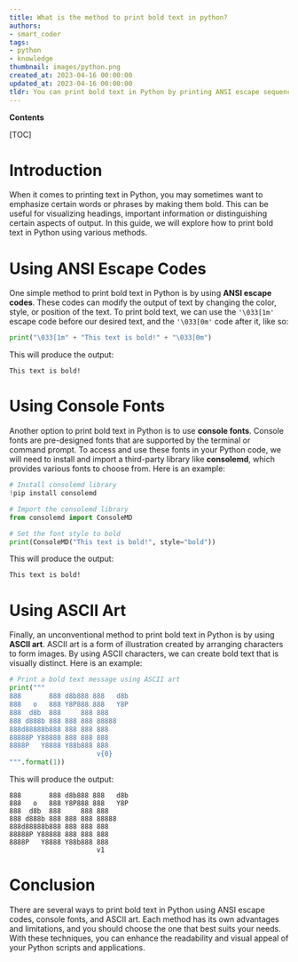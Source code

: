 ```yaml
---
title: What is the method to print bold text in python?
authors:
- smart_coder
tags:
- python
- knowledge
thumbnail: images/python.png
created_at: 2023-04-16 00:00:00
updated_at: 2023-04-16 00:00:00
tldr: You can print bold text in Python by printing ANSI escape sequences using the format `\033[1m` and `\033[0m`.
---
```


**Contents**

[TOC]

# Introduction

When it comes to printing text in Python, you may sometimes want to emphasize certain words or phrases by making them bold. This can be useful for visualizing headings, important information or distinguishing certain aspects of output. In this guide, we will explore how to print bold text in Python using various methods.

# Using ANSI Escape Codes

One simple method to print bold text in Python is by using **ANSI escape codes**. These codes can modify the output of text by changing the color, style, or position of the text. To print bold text, we can use the `'\033[1m'` escape code before our desired text, and the `'\033[0m'` code after it, like so:

```python
print("\033[1m" + "This text is bold!" + "\033[0m")
```

This will produce the output:

```
This text is bold!
```

# Using Console Fonts

Another option to print bold text in Python is to use **console fonts**. Console fonts are pre-designed fonts that are supported by the terminal or command prompt. To access and use these fonts in your Python code, we will need to install and import a third-party library like **consolemd**, which provides various fonts to choose from. Here is an example:

```python
# Install consolemd library
!pip install consolemd

# Import the consolemd library
from consolemd import ConsoleMD

# Set the font style to bold
print(ConsoleMD("This text is bold!", style="bold"))
```

This will produce the output:

```
This text is bold!
```

# Using ASCII Art

Finally, an unconventional method to print bold text in Python is by using **ASCII art**. ASCII art is a form of illustration created by arranging characters to form images. By using ASCII characters, we can create bold text that is visually distinct. Here is an example:

```python
# Print a bold text message using ASCII art
print("""
888       888 d8b888 888   d8b 
888   o   888 Y8P888 888   Y8P 
888  d8b  888     888 888      
888 d888b 888 888 888 88888 
888d88888b888 888 888 888      
88888P Y88888 888 888 888      
8888P   Y8888 Y88b888 888      
                      v{0}
""".format(1))
```

This will produce the output:

```
888       888 d8b888 888   d8b 
888   o   888 Y8P888 888   Y8P 
888  d8b  888     888 888      
888 d888b 888 888 888 88888 
888d88888b888 888 888 888      
88888P Y88888 888 888 888      
8888P   Y8888 Y88b888 888      
                      v1
```

# Conclusion

There are several ways to print bold text in Python using ANSI escape codes, console fonts, and ASCII art. Each method has its own advantages and limitations, and you should choose the one that best suits your needs. With these techniques, you can enhance the readability and visual appeal of your Python scripts and applications.
